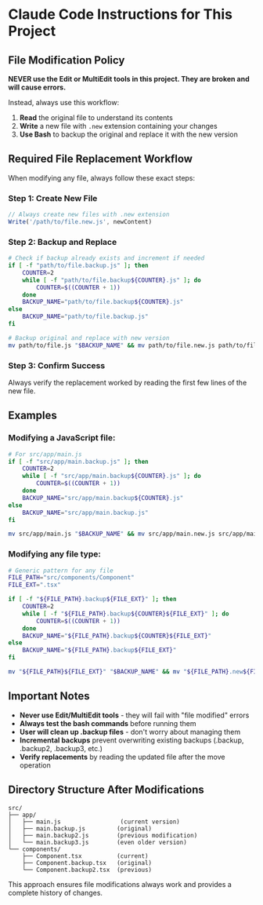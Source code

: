 # Claude Code Instructions for This Project

## File Modification Policy

**NEVER use the Edit or MultiEdit tools in this project. They are broken and will cause errors.**

Instead, always use this workflow:

1. **Read** the original file to understand its contents
2. **Write** a new file with `.new` extension containing your changes
3. **Use Bash** to backup the original and replace it with the new version

## Required File Replacement Workflow

When modifying any file, always follow these exact steps:

### Step 1: Create New File
```javascript
// Always create new files with .new extension
Write('/path/to/file.new.js', newContent)
```

### Step 2: Backup and Replace
```bash
# Check if backup already exists and increment if needed
if [ -f "path/to/file.backup.js" ]; then
    COUNTER=2
    while [ -f "path/to/file.backup${COUNTER}.js" ]; do
        COUNTER=$((COUNTER + 1))
    done
    BACKUP_NAME="path/to/file.backup${COUNTER}.js"
else
    BACKUP_NAME="path/to/file.backup.js"
fi

# Backup original and replace with new version
mv path/to/file.js "$BACKUP_NAME" && mv path/to/file.new.js path/to/file.js
```

### Step 3: Confirm Success
Always verify the replacement worked by reading the first few lines of the new file.

## Examples

### Modifying a JavaScript file:
```bash
# For src/app/main.js
if [ -f "src/app/main.backup.js" ]; then
    COUNTER=2
    while [ -f "src/app/main.backup${COUNTER}.js" ]; do
        COUNTER=$((COUNTER + 1))
    done
    BACKUP_NAME="src/app/main.backup${COUNTER}.js"
else
    BACKUP_NAME="src/app/main.backup.js"
fi

mv src/app/main.js "$BACKUP_NAME" && mv src/app/main.new.js src/app/main.js
```

### Modifying any file type:
```bash
# Generic pattern for any file
FILE_PATH="src/components/Component"
FILE_EXT=".tsx"

if [ -f "${FILE_PATH}.backup${FILE_EXT}" ]; then
    COUNTER=2
    while [ -f "${FILE_PATH}.backup${COUNTER}${FILE_EXT}" ]; do
        COUNTER=$((COUNTER + 1))
    done
    BACKUP_NAME="${FILE_PATH}.backup${COUNTER}${FILE_EXT}"
else
    BACKUP_NAME="${FILE_PATH}.backup${FILE_EXT}"
fi

mv "${FILE_PATH}${FILE_EXT}" "$BACKUP_NAME" && mv "${FILE_PATH}.new${FILE_EXT}" "${FILE_PATH}${FILE_EXT}"
```

## Important Notes

- **Never use Edit/MultiEdit tools** - they will fail with "file modified" errors
- **Always test the bash commands** before running them
- **User will clean up .backup files** - don't worry about managing them
- **Incremental backups** prevent overwriting existing backups (.backup, .backup2, .backup3, etc.)
- **Verify replacements** by reading the updated file after the move operation

## Directory Structure After Modifications

```
src/
├── app/
│   ├── main.js                 (current version)
│   ├── main.backup.js         (original)
│   ├── main.backup2.js        (previous modification)
│   └── main.backup3.js        (even older version)
└── components/
    ├── Component.tsx          (current)
    ├── Component.backup.tsx   (original)
    └── Component.backup2.tsx  (previous)
```

This approach ensures file modifications always work and provides a complete history of changes.